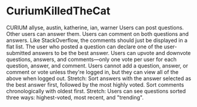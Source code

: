 # CuriumKilledTheCat
CURIUM
allyse, austin, katherine, ian, warner
Users can post questions. Other users can answer them.
Users can comment on both questions and answers. Like StackOverflow, the comments should just be displayed in a flat list.
The user who posted a question can declare one of the user-submitted answers to be the best answer.
Users can upvote and downvote questions, answers, and comments—only one vote per user for each question, answer, and comment.
Users cannot add a question, answer, or comment or vote unless they're logged in, but they can view all of the above when logged out.
Stretch: Sort answers with the answer selected as the best answer first, followed by the most highly voted. Sort comments chronologically with oldest first.
Stretch: Users can see questions sorted three ways: highest-voted, most recent, and "trending".
